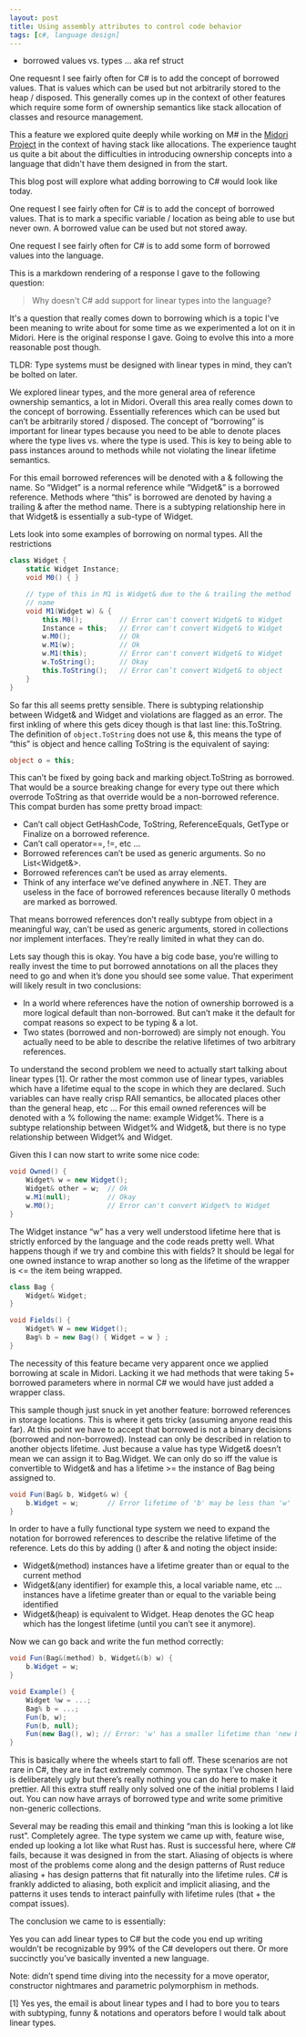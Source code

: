 ```yaml
---
layout: post
title: Using assembly attributes to control code behavior
tags: [c#, language design]
---
```


* borrowed values vs. types ... aka ref struct

One requesnt I see fairly often for C# is to add the concept of borrowed values. That is values which can be used but
not arbitrarily stored to the heap / disposed. This generally comes up in the context of other features which require
some form of ownership semantics like stack allocation of classes and resource management. 

This a feature we explored quite deeply while working on M# in the [Midori Project](http://joeduffyblog.com/2015/11/03/blogging-about-midori/)
in the context of having stack like allocations. The experience taught us quite a bit about the difficulties in 
introducing ownership concepts into a language that didn't have them designed in from the start. 

This blog post will explore what adding borrowing to C# would look like today. 

One request I see fairly often for C# is to add the concept of borrowed values. That is to mark a specific variable
/ location as being able to use but never own. A borrowed value can be used but not stored away.  

One request I see fairly often for C# is to add some form of borrowed values into the language. 

This is a markdown rendering of a response I gave to the following question: 

> Why doesn't C# add support for linear types into the language?

It's a question that really comes down to borrowing which is a topic I've been meaning to write about for some time 
as we experimented a lot on it in Midori. Here is the original response I gave. Going to evolve this into a more 
reasonable post though. 

TLDR: Type systems must be designed with linear types in mind, they can’t be bolted on later.

We explored linear types, and the more general area of reference ownership semantics, a lot in Midori. Overall this 
area really comes down to the concept of borrowing. Essentially references which can be used but can’t be arbitrarily
stored / disposed.  The concept of “borrowing” is important for linear types because you need to be able to denote
places where the type lives vs. where the type is used. This is key to being able to pass instances around to methods
while not violating the linear lifetime semantics.

For this email borrowed references will be denoted with a & following the name. So “Widget” is a normal reference 
while “Widget&” is a borrowed reference. Methods where “this” is borrowed are denoted by having a trailing & after the 
method name. There is a subtyping relationship here in that Widget& is essentially a sub-type of Widget.

Lets look into some examples of borrowing on normal types. All the restrictions

``` c#
class Widget {
    static Widget Instance;
    void M0() { }

    // type of this in M1 is Widget& due to the & trailing the method
    // name
    void M1(Widget w) & {
        this.M0();         // Error can't convert Widget& to Widget
        Instance = this;   // Error can't convert Widget& to Widget
        w.M0();            // Ok
        w.M1(w);           // Ok
        w.M1(this);        // Error can't convert Widget& to Widget
        w.ToString();      // Okay
        this.ToString();   // Error can’t convert Widget& to object
    }
}
``` 

So far this all seems pretty sensible. There is subtyping relationship between Widget& and Widget and violations are 
flagged as an error. The first inkling of where this gets dicey though is that last line: this.ToString. The definition 
of `object.ToString` does not use &, this means the type of “this” is object and hence calling ToString is the 
equivalent of saying:

``` c#
object o = this;
```

This can’t be fixed by going back and marking object.ToString as borrowed. That would be a source breaking change for
every type out there which overrode ToString as that override would be a non-borrowed reference. This compat burden has
some pretty broad impact:

- Can’t call object GetHashCode, ToString, ReferenceEquals, GetType or Finalize on a borrowed reference.
- Can’t call operator==, !=, etc …
- Borrowed references can’t be used as generic arguments. So no List<Widget&>.
- Borrowed references can’t be used as array elements.
- Think of any interface we’ve defined anywhere in .NET. They are useless in the face of borrowed references because 
literally 0 methods are marked as borrowed.
 
That means borrowed references don’t really subtype from object in a meaningful way, can’t be used as generic 
arguments, stored in collections nor implement interfaces. They’re really limited in what they can do.

Lets say though this is okay. You have a big code base, you’re willing to really invest the time to put borrowed 
annotations on all the places they need to go and when it’s done you should see some value. That experiment will likely 
result in two conclusions:

- In a world where references have the notion of ownership borrowed is a more logical default than non-borrowed. But 
can’t make it the default for compat reasons so expect to be typing & a lot.
- Two states (borrowed and non-borrowed) are simply not enough. You actually need to be able to describe the relative
 lifetimes of two arbitrary references.

To understand the second problem we need to actually start talking about linear types [1]. Or rather the most common 
use of linear types, variables which have a lifetime equal to the scope in which they are declared. Such variables can 
have really crisp RAII semantics, be allocated places other than the general heap, etc … For this email owned 
references will be denoted with a % following the name: example Widget%. There is a subtype relationship between 
Widget% and Widget&, but there is no type relationship between Widget% and Widget.

Given this I can now start to write some nice code:

``` csharp
void Owned() {
    Widget% w = new Widget();
    Widget& other = w;  // Ok
    w.M1(null);         // Okay
    w.M0();             // Error can't convert Widget% to Widget
}
``` 

The Widget instance “w” has a very well understood lifetime here that is strictly enforced by the language and the code 
reads pretty well. What happens though if we try and combine this with fields? It should be legal for one owned 
instance to wrap another so long as the lifetime of the wrapper is <= the item being wrapped.

``` csharp
class Bag {
    Widget& Widget;
}

void Fields() {
    Widget% W = new Widget();
    Bag% b = new Bag() { Widget = w } ;
}
```

The necessity of this feature became very apparent once we applied borrowing at scale in Midori. Lacking it we had 
methods that were taking 5+ borrowed parameters where in normal C# we would have just added a wrapper class.

This sample though just snuck in yet another feature: borrowed references in storage locations. This is where it 
gets tricky (assuming anyone read this far). At this point we have to accept that borrowed is not a binary 
decisions (borrowed and non-borrowed). Instead can only be described in relation to another objects lifetime. Just 
because a value has type Widget& doesn’t mean we can assign it to Bag.Widget. We can only do so iff the value is 
convertible to Widget& and has a lifetime >= the instance of Bag being assigned to.
 
``` csharp 
void Fun(Bag& b, Widget& w) {
    b.Widget = w;       // Error lifetime of 'b' may be less than 'w'
}
```

In order to have a fully functional type system we need to expand the notation for borrowed references to describe the 
relative lifetime of the reference. Lets do this by adding () after & and noting the object inside:
 
- Widget&(method) instances have a lifetime greater than or equal to the current method
- Widget&(any identifier) for example this, a local variable name, etc … instances have a lifetime greater than or 
equal to the variable being identified
- Widget&(heap) is equivalent to Widget. Heap denotes the GC heap which has the longest lifetime (until you can’t see 
it anymore).

Now we can go back and write the fun method correctly:

``` csharp
void Fun(Bag&(method) b, Widget&(b) w) {
    b.Widget = w;      
}

void Example() {
    Widget %w = ...;
    Bag% b = ...;
    Fun(b, w);     
    Fun(b, null);
    Fun(new Bag(), w); // Error: 'w' has a smaller lifetime than 'new Bag'
}
```

This is basically where the wheels start to fall off. These scenarios are not rare in C#, they are in fact extremely 
common. The syntax I’ve chosen here is deliberately ugly but there’s really nothing you can do here to make it prettier. 
All this extra stuff really only solved one of the initial problems I laid out. You can now have arrays of borrowed 
type and write some primitive non-generic collections.

Several may be reading this email and thinking “man this is looking a lot like rust”. Completely agree. The type 
system we came up with, feature wise, ended up looking a lot like what Rust has. Rust is successful here, where C# 
fails, because it was designed in from the start. Aliasing of objects is where most of the problems come along and the
design patterns of Rust reduce aliasing + has design patterns that fit naturally into the lifetime rules. C# is 
frankly addicted to aliasing, both explicit and implicit aliasing, and the patterns it uses tends to interact 
painfully with lifetime rules (that + the compat issues).

The conclusion we came to is essentially:

Yes you can add linear types to C# but the code you end up writing wouldn’t be recognizable by 99% of the C# developers 
out there. Or more succinctly you’ve basically invented a new language.

Note: didn’t spend time diving into the necessity for a move operator, constructor nightmares and parametric 
polymorphism in methods. 

[1] Yes yes, the email is about linear types and I had to bore you to tears with subtyping, funny & notations and 
operators before I would talk about linear types. 